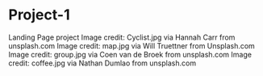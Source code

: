 # Project-1
Landing Page project
Image credit: Cyclist.jpg via Hannah Carr from unsplash.com
Image credit: map.jpg via Will Truettner from Unsplash.com
Image credit: group.jpg via Coen van de Broek from unsplash.com
Image credit: coffee.jpg via Nathan Dumlao from unsplash.com